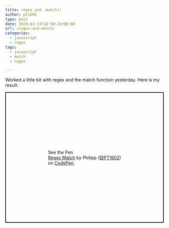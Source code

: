 ```yaml
---
title: regex and .match()
author: pt1602
type: post
date: 2020-03-11T10:50:16+00:00
url: /regex-and-match/
categories:
  - javascript
  - regex
tags:
  - javascript
  - match
  - regex

---
```

Worked a little bit with regex and the match function yesterday. Here is my result:

<p class="codepen" data-height="416" data-theme-id="dark" data-default-tab="js,result" data-user="PT1602" data-slug-hash="KKpZpRQ" style="height: 416px; box-sizing: border-box; display: flex; align-items: center; justify-content: center; border: 2px solid; margin: 1em 0; padding: 1em;" data-pen-title="Regex Match">
  <span>See the Pen <a href="https://codepen.io/PT1602/pen/KKpZpRQ"><br /> Regex Match</a> by Philipp (<a href="https://codepen.io/PT1602">@PT1602</a>)<br /> on <a href="https://codepen.io">CodePen</a>.</span>
</p>